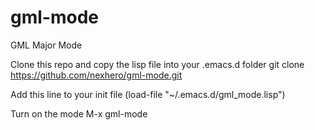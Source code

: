 # gml-mode
GML Major Mode

Clone this repo and copy the lisp file into your .emacs.d folder
git clone https://github.com/nexhero/gml-mode.git

Add this line to your init file
(load-file "~/.emacs.d/gml_mode.lisp")

Turn on the mode
M-x gml-mode

